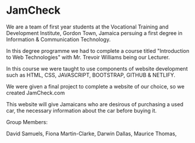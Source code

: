 # JamCheck

We are a team of first year students at the Vocational Training and Development Institute, Gordon Town, Jamaica persuing a first degree in Information & Communication Technology.

In this degree programme we had to complete a course titled "Introduction to Web Technologies" with Mr. Trevoir Williams being our Lecturer.

In this course we were taught to use components of website development such as HTML, CSS, JAVASCRIPT, BOOTSTRAP, GITHUB & NETLIFY.

We were given a final project to complete a website of our choice, so we created JamCheck.com

This website will give Jamaicans who are desirous of purchasing a used car, the necessary information about the car before buying it.

Group Members:

David Samuels, 
Fiona Martin-Clarke,
Darwin Dallas,
Maurice Thomas,
